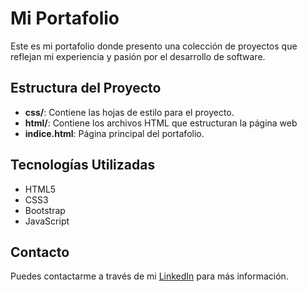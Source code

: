 # Mi Portafolio

Este es mi portafolio donde presento una colección de proyectos que reflejan mi experiencia y pasión por el desarrollo de software.

## Estructura del Proyecto

- **css/**: Contiene las hojas de estilo para el proyecto.
- **html/**: Contiene los archivos HTML que estructuran la página web
- **indice.html**: Página principal del portafolio.

## Tecnologías Utilizadas

- HTML5
- CSS3
- Bootstrap
- JavaScript

## Contacto

Puedes contactarme a través de mi [LinkedIn](www.linkedin.com/in/veronica-bedolla-developer) para más información.